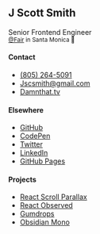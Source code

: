 ## J Scott Smith

Senior Frontend Engineer</br>
<small>[@Fair](https://fair.com/) in Santa Monica 🌴</small>

<div class="list">

#### Contact

-   [(805) 264-5091](tel:8052645091)
-   [Jscsmith@gmail.com](mailto:jscsmith@gmail.com)
-   [Damnthat.tv](http://damnthat.tv)

</div>
<div class="list">

#### Elsewhere

-   [GitHub](https://github.com/jscottsmith/)
-   [CodePen](https://codepen.io/jscottsmith/)
-   [Twitter](https://twitter.com/damntelevision)
-   [LinkedIn](https://www.linkedin.com/in/jscsmith/)
-   [GitHub Pages](http://jscottsmith.github.io/)

</div>
<div class="list">

#### Projects

-   [React Scroll Parallax](https://github.com/jscottsmith/react-scroll-parallax)
-   [React Observed](https://github.com/jscottsmith/react-observed)
-   [Gumdrops](https://github.com/gumgum/gumdrops)
-   [Obsidian Mono](http://highfivetype.com/fonts/obsidian-mono)

</div>
